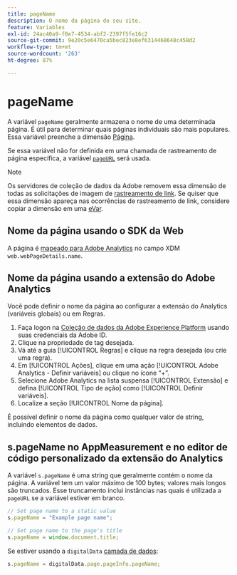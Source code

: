 ```yaml
---
title: pageName
description: O nome da página do seu site.
feature: Variables
exl-id: 24ac40a9-f0e7-4534-abf2-2397f5fe16c2
source-git-commit: 9e20c5e6470ca5bec823e8ef6314468648c458d2
workflow-type: tm+mt
source-wordcount: '263'
ht-degree: 87%

---
```


# pageName

A variável `pageName` geralmente armazena o nome de uma determinada página. É útil para determinar quais páginas individuais são mais populares. Essa variável preenche a dimensão [Página](/help/components/dimensions/page.md).

Se essa variável não for definida em uma chamada de rastreamento de página específica, a variável [`pageURL`](pageurl.md) será usada.

>[!NOTE]
>
>Os servidores de coleção de dados da Adobe removem essa dimensão de todas as solicitações de imagem de [rastreamento de link](/help/implement/vars/functions/tl-method.md). Se quiser que essa dimensão apareça nas ocorrências de rastreamento de link, considere copiar a dimensão em uma [eVar](evar.md).

## Nome da página usando o SDK da Web

A página é [mapeado para Adobe Analytics](https://experienceleague.adobe.com/docs/analytics/implementation/aep-edge/variable-mapping.html?lang=pt-BR) no campo XDM `web.webPageDetails.name`.

## Nome da página usando a extensão do Adobe Analytics

Você pode definir o nome da página ao configurar a extensão do Analytics (variáveis globais) ou em Regras.

1. Faça logon na [Coleção de dados da Adobe Experience Platform](https://experience.adobe.com/data-collection) usando suas credenciais da Adobe ID.
2. Clique na propriedade de tag desejada.
3. Vá até a guia [!UICONTROL Regras] e clique na regra desejada (ou crie uma regra).
4. Em [!UICONTROL Ações], clique em uma ação [!UICONTROL Adobe Analytics - Definir variáveis] ou clique no ícone “+”.
5. Selecione Adobe Analytics na lista suspensa [!UICONTROL Extensão] e defina [!UICONTROL Tipo de ação] como [!UICONTROL Definir variáveis].
6. Localize a seção [!UICONTROL Nome da página].

É possível definir o nome da página como qualquer valor de string, incluindo elementos de dados.

## s.pageName no AppMeasurement e no editor de código personalizado da extensão do Analytics

A variável `s.pageName` é uma string que geralmente contém o nome da página. A variável tem um valor máximo de 100 bytes; valores mais longos são truncados. Esse truncamento inclui instâncias nas quais é utilizada a `pageURL` se a variável estiver em branco.

```js
// Set page name to a static value
s.pageName = "Example page name";

// Set page name to the page's title
s.pageName = window.document.title;
```

Se estiver usando a `digitalData` [camada de dados](../../prepare/data-layer.md):

```js
s.pageName = digitalData.page.pageInfo.pageName;
```
